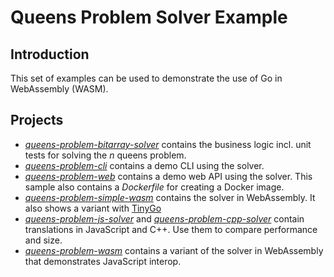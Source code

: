 # Queens Problem Solver Example

## Introduction

This set of examples can be used to demonstrate the use of Go in WebAssembly (WASM).

## Projects

* [*queens-problem-bitarray-solver*](queens-problem-bitarray-solver) contains the business logic incl. unit tests for solving the *n* queens problem.
* [*queens-problem-cli*](queens-problem-cli) contains a demo CLI using the solver.
* [*queens-problem-web*](queens-problem-web) contains a demo web API using the solver. This sample also contains a *Dockerfile* for creating a Docker image.
* [*queens-problem-simple-wasm*](queens-problem-simple-wasm) contains the solver in WebAssembly. It also shows a variant with [TinyGo](https://tinygo.org)
* [*queens-problem-js-solver*](queens-problem-js-solver) and [*queens-problem-cpp-solver*](queens-problem-cpp-solver) contain translations in JavaScript and C++. Use them to compare performance and size.
* [*queens-problem-wasm*](queens-problem-wasm) contains a variant of the solver in WebAssembly that demonstrates JavaScript interop.
